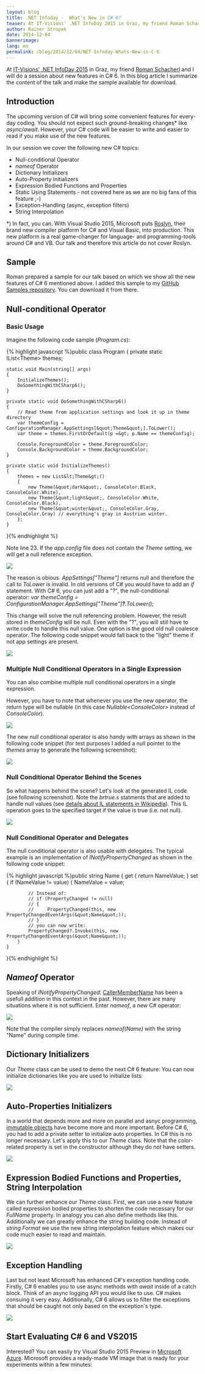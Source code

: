 ```yaml
---
layout: blog
title: .NET Infoday -  What's New in C# 6?
teaser: At IT-Visions' .NET InfoDay 2015 in Graz, my friend Roman Schacherl and I will do a session about new features in C# 6. In this blog article I summarize the content of the talk and make the sample available for download.
author: Rainer Stropek
date: 2014-12-04
bannerimage: 
lang: en
permalink: /blog/2014/12/04/NET-Infoday-Whats-New-in-C-6
---
```


<p xmlns="http://www.w3.org/1999/xhtml">At <a href="http://www.it-visions.at/OffeneSeminare/IT-Visions%20Infotag%202014%20zur%20Zukunft%20von%20.NET/7895" target="_blank">IT-Visions' .NET InfoDay 2015</a> in Graz, my friend <a href="http://www.softaware.at/About/Unser-Team" target="_blank">Roman Schacherl</a> and I will do a session about new features in C# 6. In this blog article I summarize the content of the talk and make the sample available for download.</p><h2 xmlns="http://www.w3.org/1999/xhtml">Introduction</h2><p xmlns="http://www.w3.org/1999/xhtml">The upcoming version of C# will bring some convenient features for every-day coding. You should not expect such ground-breaking changes* like <em>async/await</em>. However, your C# code will be easier to write and easier to read if you make use of the new features.</p><p xmlns="http://www.w3.org/1999/xhtml">In our session we cover the following new C# topics:</p><ul xmlns="http://www.w3.org/1999/xhtml">
  <li>Null-conditional Operator</li>
  <li>
    <em>nameof</em> Operator</li>
  <li>Dictionary Initializers</li>
  <li>Auto-Property initializers</li>
  <li>Expression Bodied Functions and Properties</li>
  <li>Static Using Statements - not covered here as we are no big fans of this feature ;-)</li>
  <li>Exception-Handling (async, exception filters)</li>
  <li>String Interpolation</li>
</ul><p xmlns="http://www.w3.org/1999/xhtml">*) In fact, you can. With Visual Studio 2015, Microsoft puts <a href="https://roslyn.codeplex.com/" target="_blank">Roslyn</a>, their brand new compiler platform for C# and Visual Basic, into production. This new platform is a real game-changer for language- and programming-tools around C# and VB. Our talk and therefore this article do not cover Roslyn.</p><h2 xmlns="http://www.w3.org/1999/xhtml">Sample</h2><p xmlns="http://www.w3.org/1999/xhtml">Roman prepared a sample for our talk based on which we show all the new features of C# 6 mentioned above. I added this sample to my <a href="https://github.com/rstropek/Samples/tree/master/WhatsNewInCSharp6" target="_blank">GitHub Samples repository</a>. You can download it from there.</p><h2 xmlns="http://www.w3.org/1999/xhtml">Null-conditional Operator</h2><h3 xmlns="http://www.w3.org/1999/xhtml">Basic Usage</h3><p xmlns="http://www.w3.org/1999/xhtml">Imagine the following code sample (<em>Program.cs</em>):</p>{% highlight javascript %}public class Program
{
    private static IList&lt;Theme&gt; themes;

    static void Main(string[] args)
    {
        InitializeThemes();
        DoSomethingWithCSharp6();
    }

    private static void DoSomethingWithCSharp6()
    {
        // Read theme from application settings and look it up in theme directory
        var themeConfig = ConfigurationManager.AppSettings[&quot;Theme&quot;].ToLower();
        var theme = themes.FirstOrDefault(p =&gt; p.Name == themeConfig);

        Console.ForegroundColor = theme.ForegroundColor;
        Console.BackgroundColor = theme.BackgroundColor;
    }

    private static void InitializeThemes()
    {
        themes = new List&lt;Theme&gt;()
        {
            new Theme(&quot;dark&quot;, ConsoleColor.Black, ConsoleColor.White),
            new Theme(&quot;light&quot;, ConsoleColor.White, ConsoleColor.Black),
            new Theme(&quot;winter&quot;, ConsoleColor.Gray, ConsoleColor.Gray) // everything's gray in Austrian winter.
        };
    }
}{% endhighlight %}<p xmlns="http://www.w3.org/1999/xhtml">Note line 23. If the <em>app.config</em> file does not contain the <em>Theme</em> setting, we will get a null reference exception.</p><p xmlns="http://www.w3.org/1999/xhtml">
  <img src="{{site.baseurl}}/content/images/blog/2014/12/nullrefex.png" />
</p><p xmlns="http://www.w3.org/1999/xhtml">The reason is obious. <em>AppSettings["Theme"]</em> returns null and therefore the call to <em>ToLower</em> is invalid. In old versions of C# you would have to add an <em>if</em> statement. With C# 6, you can just add a "?", the null-conditional operator: <em>var themeConfig = ConfigurationManager.AppSettings["Theme"]<strong>?</strong>.ToLower();</em></p><p xmlns="http://www.w3.org/1999/xhtml">This change will solve the null referencing problem. However, the result stored in <em>themeConfig</em> will be null. Even with the "?", you will still have to write code to handle this null value. One option is the good old null coalesce operator. The following code snippet would fall back to the "light" theme if not app settings are present.</p><p xmlns="http://www.w3.org/1999/xhtml">
  <img src="{{site.baseurl}}/content/images/blog/2014/12/nullcoalesce.png" />
</p><h3 xmlns="http://www.w3.org/1999/xhtml">Multiple Null Conditional Operators in a Single Expression</h3><p xmlns="http://www.w3.org/1999/xhtml">You can also combine multiple null conditional operators in a single expression.</p><p class="showcase" xmlns="http://www.w3.org/1999/xhtml">However, you have to note that whenever you use the new operator, the return type will be nullable (in this case <em>Nullable&lt;ConsoleColor&gt;</em> instead of <em>ConsoleColor</em>).</p><p xmlns="http://www.w3.org/1999/xhtml">
  <img src="{{site.baseurl}}/content/images/blog/2014/12/multiplenullcond.png" />
</p><p xmlns="http://www.w3.org/1999/xhtml">The new null conditional operator is also handy with arrays as shown in the following code snippet (for test purposes I added a null pointer to the <em>themes</em> array to generate the following screenshot):</p><p xmlns="http://www.w3.org/1999/xhtml">
  <img src="{{site.baseurl}}/content/images/blog/2014/12/nullcondarrays.png" />
</p><h3 xmlns="http://www.w3.org/1999/xhtml">Null Conditional Operator Behind the Scenes</h3><p xmlns="http://www.w3.org/1999/xhtml">So what happens behind the scene? Let's look at the generated IL code (see following screenshot). Note the <em>brtrue.s</em> statments that are added to handle null values (see <a href="http://en.wikipedia.org/wiki/List_of_CIL_instructions" target="_blank">details about IL statements in Wikipedia</a>). This IL operation goes to the specified target if the value is true (i.e. not null).</p><p xmlns="http://www.w3.org/1999/xhtml">
  <img src="{{site.baseurl}}/content/images/blog/2014/12/ildasm.png" />
</p><h3 xmlns="http://www.w3.org/1999/xhtml">Null Conditional Operator and Delegates</h3><p xmlns="http://www.w3.org/1999/xhtml">The null conditional operator is also usable with delegates. The typical example is an implementation of <em>INotifyPropertyChanged</em> as shown in the following code snippet:</p>{% highlight javascript %}public string Name
{
    get { return NameValue; }
    set
    {
        if (NameValue != value)
        {
            NameValue = value;

            // Instead of:
            // if (PropertyChanged != null)
            // {
            //     PropertyChanged(this, new PropertyChangedEventArgs(&quot;Name&quot;));
            // }
            // you can now write:
            PropertyChanged?.Invoke(this, new PropertyChangedEventArgs(&quot;Name&quot;));
        }
    }
}{% endhighlight %}<h2 xmlns="http://www.w3.org/1999/xhtml">
  <em>Nameof</em> Operator</h2><p xmlns="http://www.w3.org/1999/xhtml">Speaking of <em>INotifyPropertyChanged</em>: <a href="http://msdn.microsoft.com/en-us/library/system.runtime.compilerservices.callermembernameattribute%28v=vs.110%29.aspx" target="_blank">CallerMemberName</a> has been a usefull addition in this context in the past. However, there are many situations where it is not sufficient. Enter <em>nameof</em>, a new C# operator:</p><p xmlns="http://www.w3.org/1999/xhtml">
  <img src="{{site.baseurl}}/content/images/blog/2014/12/nameof.png" />
</p><p xmlns="http://www.w3.org/1999/xhtml">Note that the compiler simply replaces <em>nameof(Name)</em> with the string "Name" during compile time.</p><h2 xmlns="http://www.w3.org/1999/xhtml">Dictionary Initializers</h2><p xmlns="http://www.w3.org/1999/xhtml">Our <em>Theme</em> class can be used to demo the next C# 6 feature: You can now initialize dictionaries like you are used to initialize lists:</p><p xmlns="http://www.w3.org/1999/xhtml">
  <img src="{{site.baseurl}}/content/images/blog/2014/12/dictinit.png" />
</p><h2 xmlns="http://www.w3.org/1999/xhtml">Auto-Properties Initializers</h2><p xmlns="http://www.w3.org/1999/xhtml">In a world that depends more and more on parallel and asnyc programming, <a href="http://en.wikipedia.org/wiki/Immutable_object" target="_blank">immutable objects</a> have become more and more important. Before C# 6, you had to add a private setter to initialize auto properties. In C# this is no longer necessary. Let's apply this to our <em>Theme</em> class. Note that the color-related property is set in the constructor although they do not have setters.</p><p xmlns="http://www.w3.org/1999/xhtml">
  <img src="{{site.baseurl}}/content/images/blog/2014/12/AutoPropInit.png" />
</p><h2 xmlns="http://www.w3.org/1999/xhtml">Expression Bodied Functions and Properties, String Interpolation</h2><p xmlns="http://www.w3.org/1999/xhtml">We can further enhance our <em>Theme</em> class. First, we can use a new feature called expression bodied properties to shorten the code necessary for our <em>FullName</em> property. In analogy you can also define methods like this. Additionally we can greatly enhance the string building code. Instead of <em>string.Format</em> we use the new string interpolation feature which makes our code much easier to read and maintain.</p><p xmlns="http://www.w3.org/1999/xhtml">
  <img src="{{site.baseurl}}/content/images/blog/2014/12/StringInterpolation.png" />
</p><h2 xmlns="http://www.w3.org/1999/xhtml">Exception Handling</h2><p xmlns="http://www.w3.org/1999/xhtml">Last but not least Microsoft has enhanced C#'s exception handling code. Firstly, C# 6 enables you to use async methods with <em>await</em> inside of a catch block. Think of an async logging API you would like to use. C# makes consuing it very easy. Additionally, C# 6 allows us to filter the exceptions that should be caught not only based on the exception's type.</p><p xmlns="http://www.w3.org/1999/xhtml">
  <img src="{{site.baseurl}}/content/images/blog/2014/12/exceptionHandling.png" />
</p><h2 xmlns="http://www.w3.org/1999/xhtml">Start Evaluating C# 6 and VS2015</h2><p xmlns="http://www.w3.org/1999/xhtml">Interested? You can easily try Visual Studio 2015 Preview in <a href="https://azure.microsoft.com" target="_blank">Microsoft Azure</a>. Microsoft provides a ready-made VM image that is ready for your experiments within a few minutes:</p><f:function name="Composite.Media.ImageGallery.Slimbox2" xmlns:f="http://www.composite.net/ns/function/1.0">
  <f:param name="MediaImage" value="MediaArchive:58fc1066-2d64-4496-b3b8-fe25c17ea102" xmlns:f="http://www.composite.net/ns/function/1.0" />
  <f:param name="ThumbnailMaxWidth" value="800" xmlns:f="http://www.composite.net/ns/function/1.0" />
  <f:param name="ThumbnailMaxHeight" value="800" xmlns:f="http://www.composite.net/ns/function/1.0" />
  <f:param name="ImageMaxWidth" value="1280" xmlns:f="http://www.composite.net/ns/function/1.0" />
  <f:param name="ImageMaxHeight" value="800" xmlns:f="http://www.composite.net/ns/function/1.0" />
</f:function>